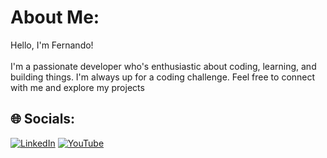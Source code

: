 # About Me:
Hello, I'm Fernando!<br><br> I'm a passionate developer who's enthusiastic about coding, learning, and building things. I'm always up for a coding challenge. Feel free to connect with me and explore my projects

## 🌐 Socials:
[![LinkedIn](https://img.shields.io/badge/LinkedIn-%230077B5.svg?logo=linkedin&logoColor=white)](https://linkedin.com/in/thgear27) [![YouTube](https://img.shields.io/badge/YouTube-%23FF0000.svg?logo=YouTube&logoColor=white)](https://youtube.com/@thgear27) 
